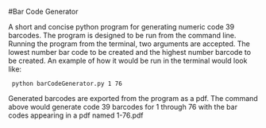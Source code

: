 #Bar Code Generator

A short and concise python program for generating numeric code 39 barcodes. The program is designed to be run from the command line.
Running the program from the terminal, two arguments are accepted. The lowest number bar code to be created and the highest
number barcode to be created. An example of how it would be run in the terminal would look like:

``` python barCodeGenerator.py 1 76``` 

Generated barcodes are exported from the program as a pdf. The command above would generate code 39 barcodes for 1
through 76 with the bar codes appearing in a pdf named 1-76.pdf